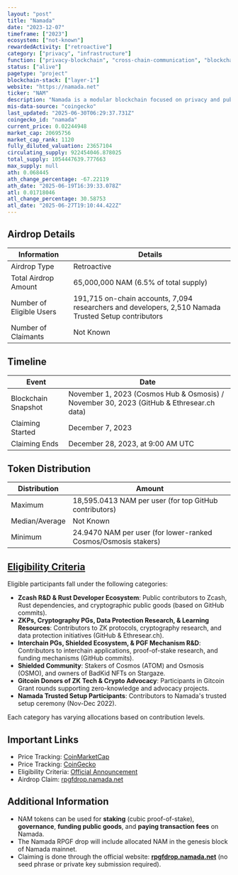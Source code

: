 ```yaml
---
layout: "post"
title: "Namada"
date: "2023-12-07"
timeframe: ["2023"]
ecosystem: ["not-known"]
rewardedActivity: ["retroactive"]
category: ["privacy", "infrastructure"]
function: ["privacy-blockchain", "cross-chain-communication", "blockchain", "zero-knowledge"]
status: ["alive"]
pagetype: "project"
blockchain-stack: ["layer-1"]
website: "https://namada.net"
ticker: "NAM"
description: "Namada is a modular blockchain focused on privacy and public goods funding, utilizing zero-knowledge proofs and interchain interoperability."
mis-data-source: "coingecko"
last_updated: "2025-06-30T06:29:37.731Z"
coingecko_id: "namada"
current_price: 0.02244948
market_cap: 20695756
market_cap_rank: 1120
fully_diluted_valuation: 23657104
circulating_supply: 922454046.878025
total_supply: 1054447639.777663
max_supply: null
ath: 0.068445
ath_change_percentage: -67.22119
ath_date: "2025-06-19T16:39:33.078Z"
atl: 0.01718046
atl_change_percentage: 30.58753
atl_date: "2025-06-27T19:10:44.422Z"
---
```


## Airdrop Details

| Information              | Details                                                                                              |
| ------------------------ | ---------------------------------------------------------------------------------------------------- |
| Airdrop Type             | Retroactive                                                                                          |
| Total Airdrop Amount     | 65,000,000 NAM (6.5% of total supply)                                                                |
| Number of Eligible Users | 191,715 on-chain accounts, 7,094 researchers and developers, 2,510 Namada Trusted Setup contributors |
| Number of Claimants      | Not Known                                                                                            |

## Timeline

| Event               | Date                                                                                     |
| ------------------- | ---------------------------------------------------------------------------------------- |
| Blockchain Snapshot | November 1, 2023 (Cosmos Hub & Osmosis) / November 30, 2023 (GitHub & Ethresear.ch data) |
| Claiming Started    | December 7, 2023                                                                         |
| Claiming Ends       | December 28, 2023, at 9:00 AM UTC                                                        |

## Token Distribution

| Distribution   | Amount                                                         |
| -------------- | -------------------------------------------------------------- |
| Maximum        | 18,595.0413 NAM per user (for top GitHub contributors)         |
| Median/Average | Not Known                                                      |
| Minimum        | 24.9470 NAM per user (for lower-ranked Cosmos/Osmosis stakers) |

## [Eligibility Criteria](https://namada.net/blog/the-namada-rpgf-drop-is-live)

Eligible participants fall under the following categories:

- **Zcash R&D & Rust Developer Ecosystem**: Public contributors to Zcash, Rust dependencies, and cryptographic public goods (based on GitHub commits).
- **ZKPs, Cryptography PGs, Data Protection Research, & Learning Resources**: Contributors to ZK protocols, cryptography research, and data protection initiatives (GitHub & Ethresear.ch).
- **Interchain PGs, Shielded Ecosystem, & PGF Mechanism R&D**: Contributors to interchain applications, proof-of-stake research, and funding mechanisms (GitHub commits).
- **Shielded Community**: Stakers of Cosmos (ATOM) and Osmosis (OSMO), and owners of BadKid NFTs on Stargaze.
- **Gitcoin Donors of ZK Tech & Crypto Advocacy**: Participants in Gitcoin Grant rounds supporting zero-knowledge and advocacy projects.
- **Namada Trusted Setup Participants**: Contributors to Namada's trusted setup ceremony (Nov-Dec 2022).

Each category has varying allocations based on contribution levels.

## Important Links

- Price Tracking: [CoinMarketCap](https://coinmarketcap.com/currencies/namada/)
- Price Tracking: [CoinGecko](https://www.coingecko.com/en/coins/namada/)
- Eligibility Criteria: [Official Announcement](https://namada.net/blog/the-namada-rpgf-drop-is-live)
- Airdrop Claim: [rpgfdrop.namada.net](https://rpgfdrop.namada.net)

## Additional Information

- NAM tokens can be used for **staking** (cubic proof-of-stake), **governance**, **funding public goods**, and **paying transaction fees** on Namada.
- The Namada RPGF drop will include allocated NAM in the genesis block of Namada mainnet.
- Claiming is done through the official website: **[rpgfdrop.namada.net](https://rpgfdrop.namada.net)** (no seed phrase or private key submission required).
